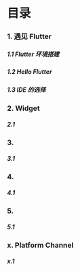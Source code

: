 # 目录

### 1. 遇见 Flutter
##### 1.1 Flutter 环境搭建
##### 1.2 Hello Flutter
##### 1.3 IDE 的选择

### 2. Widget 
##### 2.1 


### 3. 
##### 3.1 


### 4. 
##### 4.1 


### 5. 
##### 5.1 


### x. Platform Channel
##### x.1 
